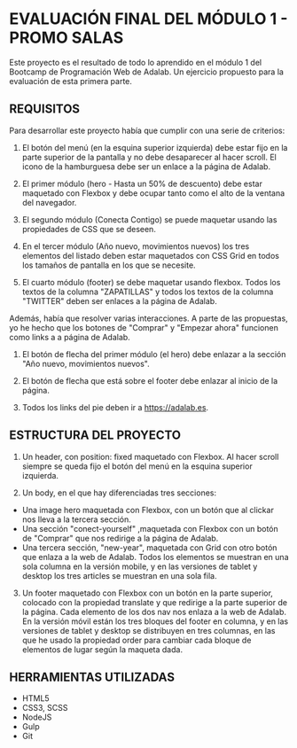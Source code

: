 # EVALUACIÓN FINAL DEL MÓDULO 1 - PROMO SALAS

Este proyecto es el resultado de todo lo aprendido en el módulo 1 del Bootcamp de Programación Web de Adalab. Un ejercicio propuesto para la evaluación de esta primera parte.

## REQUISITOS

Para desarrollar este proyecto había que cumplir con una serie de criterios:

1. El botón del menú (en la esquina superior izquierda) debe estar fijo en la parte superior de la pantalla y no debe desaparecer al hacer scroll. El icono de la hamburguesa debe ser un enlace a la página de Adalab.

2. El primer módulo (hero - Hasta un 50% de descuento) debe estar maquetado con Flexbox y debe ocupar tanto como el alto de la ventana del navegador.

3. El segundo módulo (Conecta Contigo) se puede maquetar usando las propiedades de CSS que se deseen.

4. En el tercer módulo (Año nuevo, movimientos nuevos) los tres elementos del listado deben estar maquetados con CSS Grid en todos los tamaños de pantalla en los que se necesite.

5. El cuarto módulo (footer) se debe maquetar usando flexbox. Todos los textos de la columna "ZAPATILLAS" y todos los textos de la columna "TWITTER" deben ser enlaces a la página de Adalab.

Además, había que resolver varias interacciones. A parte de las propuestas, yo he hecho que los botones de "Comprar" y "Empezar ahora" funcionen como links a a página de Adalab.

1. El botón de flecha del primer módulo (el hero) debe enlazar a la sección "Año nuevo, movimientos nuevos".

2. El botón de flecha que está sobre el footer debe enlazar al inicio de la página.

3. Todos los links del pie deben ir a https://adalab.es.

## ESTRUCTURA DEL PROYECTO

1. Un header, con position: fixed maquetado con Flexbox. Al hacer scroll siempre se queda fijo el botón del menú en la esquina superior izquierda.

2. Un body, en el que hay diferenciadas tres secciones:

- Una image hero maquetada con Flexbox, con un botón que al clickar nos lleva a la tercera sección.
- Una sección "conect-yourself" ,maquetada con Flexbox con un botón de "Comprar" que nos redirige a la página de Adalab.
- Una tercera sección, "new-year", maquetada con Grid con otro botón que enlaza a la web de Adalab. Todos los elementos se muestran en una sola columna en la versión mobile, y en las versiones de tablet y desktop los tres articles se muestran en una sola fila.

3. Un footer maquetado con Flexbox con un botón en la parte superior, colocado con la propiedad translate y que redirige a la parte superior de la página. Cada elemento de los dos nav nos enlaza a la web de Adalab. En la versión móvil están los tres bloques del footer en columna, y en las versiones de tablet y desktop se distribuyen en tres columnas, en las que he usado la propiedad order para cambiar cada bloque de elementos de lugar según la maqueta dada.

## HERRAMIENTAS UTILIZADAS

- HTML5
- CSS3, SCSS
- NodeJS
- Gulp
- Git
